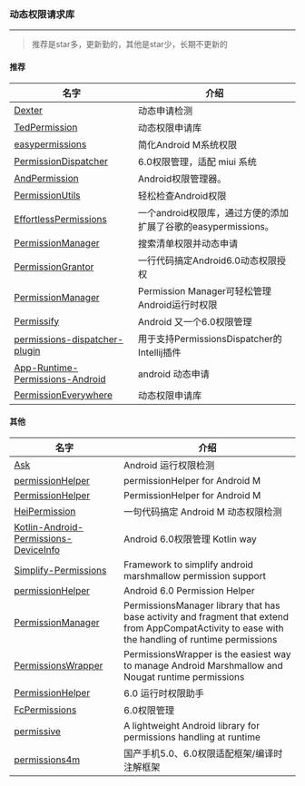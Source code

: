 ### 动态权限请求库

------
>推荐是star多，更新勤的，其他是star少，长期不更新的

#### 推荐

|名字|介绍|
|-----|-----|
|[Dexter]( https://github.com/Karumi/Dexter)|动态申请检测||
|[TedPermission]( https://github.com/ParkSangGwon/TedPermission)|动态权限申请库||
|[easypermissions](https://github.com/googlesamples/easypermissions)|简化Android M系统权限||
|[PermissionDispatcher](https://github.com/a1018875550/PermissionDispatcher)|6.0权限管理，适配 miui 系统||
|[AndPermission](https://github.com/yanzhenjie/AndPermission)|Android权限管理器。||
|[PermissionUtils](https://github.com/rebus007/PermissionUtils)|轻松检查Android权限||
|[EffortlessPermissions](https://github.com/DreaminginCodeZH/EffortlessPermissions)|一个android权限库，通过方便的添加扩展了谷歌的easypermissions。||
|[PermissionManager](https://github.com/karanchuri/PermissionManager)|搜索清单权限并动态申请||
|[PermissionGrantor]( https://github.com/dfqin/PermissionGrantor)|一行代码搞定Android6.0动态权限授权||
|[PermissionManager](https://github.com/TheBrownArrow/PermissionManager)|Permission Manager可轻松管理Android运行时权限||
|[Permissify]( https://github.com/holidaycheck/Permissify)|Android 又一个6.0权限管理||
|[permissions-dispatcher-plugin](https://github.com/shiraji/permissions-dispatcher-plugin)|用于支持PermissionsDispatcher的Intellij插件||
|[App-Runtime-Permissions-Android]( https://github.com/mukeshsolanki/App-Runtime-Permissions-Android)|android 动态申请||
|[PermissionEverywhere]( https://github.com/kaknazaveshtakipishi/PermissionEverywhere)|动态权限申请库||


#### 其他

|名字|介绍|
|-----|-----|
|[Ask]( https://github.com/00ec454/Ask)|Android 运行权限检测||
|[permissionHelper](https://github.com/ayz4sci/permissionHelper)|permissionHelper for Android M||
|[PermissionHelper](https://github.com/pankaj89/PermissionHelper)|PermissionHelper for Android M||
|[HeiPermission](https://github.com/forJrking/HeiPermission)|一句代码搞定 Android M 动态权限检测||
|[Kotlin-Android-Permissions-DeviceInfo]( https://github.com/AnirudhLoya/Kotlin-Android-Permissions-DeviceInfo)|Android 6.0权限管理 Kotlin way||
|[Simplify-Permissions](https://github.com/anshulagarwal06/Simplify-Permissions)|Framework to simplify android marshmallow permission support||
|[permissionHelper](https://github.com/firetrap/permissionHelper)|Android 6.0 Permission Helper||
|[PermissionManager](https://github.com/AdamMc331/PermissionsManager)|PermissionsManager library that has base activity and fragment that extend from AppCompatActivity to ease with the handling of runtime permissions||
|[PermissionsWrapper](https://github.com/lolucosmin/PermissionsWrapper)|PermissionsWrapper is the easiest way to manage Android Marshmallow and Nougat runtime permissions||
|[PermissionHelper](https://github.com/nirav-tukadiya/PermissionHelper)|6.0 运行时权限助手||
|[FcPermissions]( https://github.com/lypeer/FcPermissions)|6.0权限管理| |
|[permissive]( https://github.com/jksiezni/permissive)|A lightweight Android library for permissions handling at runtime||
|[permissions4m](https://github.com/jokermonn/permissions4m)|国产手机5.0、6.0权限适配框架/编译时注解框架||